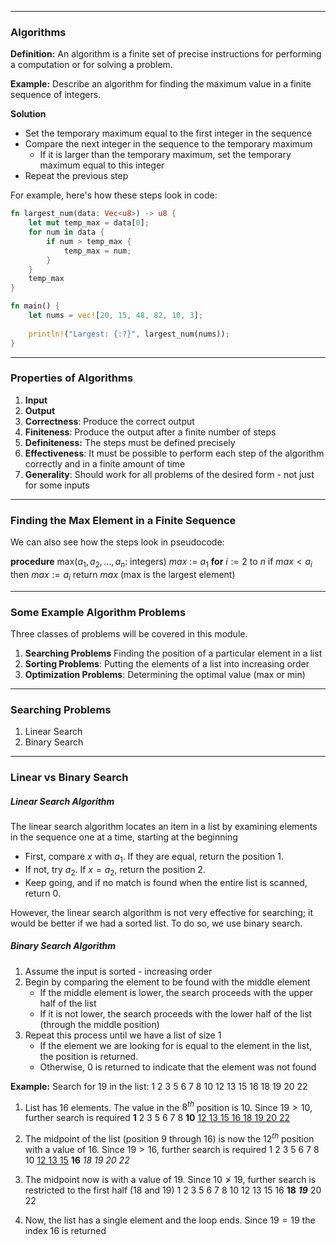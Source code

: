 - - -
### Algorithms
**Definition:** An algorithm is a finite set of precise instructions for performing a computation or for solving a problem.

**Example:** Describe an algorithm for finding the maximum value in a finite sequence of integers.

**Solution**
- Set the temporary maximum equal to the first integer in the sequence
- Compare the next integer in the sequence to the temporary maximum
	- If it is larger than the temporary maximum, set the temporary maximum equal to this integer
- Repeat the previous step

For example, here's how these steps look in code:
```rust
fn largest_num(data: Vec<u8>) -> u8 {
    let mut temp_max = data[0];
    for num in data {
        if num > temp_max {
            temp_max = num;
        }
    }
    temp_max
}

fn main() {
    let nums = vec![20, 15, 48, 82, 10, 3];
    
    println!("Largest: {:?}", largest_num(nums));
}
```

- - -
### Properties of Algorithms
1. **Input**
2. **Output**
3. **Correctness**: Produce the correct output
4. **Finiteness**: Produce the output after a finite number of steps
5. **Definiteness:** The steps must be defined precisely
6. **Effectiveness**: It must be possible to perform each step of the algorithm correctly and in a finite amount of time
7. **Generality**: Should work for all problems of the desired form - not just for some inputs

- - -
### Finding the Max Element in a Finite Sequence
We can also see how the steps look in pseudocode:

**procedure** max($a_1,a_{2},\dots,a_{n}$: integers)
$max$ := $a_{1}$
**for** $i:=2$ to $n$
	if $max < a_i$ then $max := a_i$
return $max$ (max is the largest element)

- - -
### Some Example Algorithm Problems
Three classes of problems will be covered in this module.

1. **Searching Problems** Finding the position of a particular element in a list
2. **Sorting Problems**: Putting the elements of a list into increasing order
3. **Optimization Problems**: Determining the optimal value (max or min)

- - -
### Searching Problems
1. Linear Search
2. Binary Search

- - -
### Linear vs Binary Search
##### Linear Search Algorithm
The linear search algorithm locates an item in a list by examining elements in the sequence one at a time, starting at the beginning
- First, compare $x$ with $a_1$. If they are equal, return the position 1.
- If not, try $a_2$. If $x=a_2$, return the position 2.
- Keep going, and if no match is found when the entire list is scanned, return 0.

However, the linear search algorithm is not very effective for searching; it would be better if we had a sorted list. To do so, we use binary search.

##### Binary Search Algorithm
1. Assume the input is sorted - increasing order
2. Begin by comparing the element to be found with the middle element
	- If the middle element is lower, the search proceeds with the upper half of the list
	- If it is not lower, the search proceeds with the lower half of the list (through the middle position)
3. Repeat this process until we have a list of size 1
	- If the element we are looking for is equal to the element in the list, the position is returned.
	- Otherwise, 0 is returned to indicate that the element was not found

**Example:** Search for 19 in the list:
1 2 3 5 6 7 8 10 12 13 15 16 18 19 20 22

1. List has 16 elements. The value in the $8^{th}$ position is $10$. Since $19>10$, further search is required
	**1** 2 3 5 6 7 8 **10** <u>12 13 15 16 18 19 20 22</u>

2. The midpoint of the list (position $9$ through $16$) is now the $12^{th}$ position with a value of 16. Since $19>16$, further search is required
	1 2 3 5 6 7 8 10 <u>12 13 15</u> **16** *18 19 20 22*

3. The midpoint now is with a value of $19$. Since $10 \ngtr 19$, further search is restricted to the first half ($18$ and $19$)
	1 2 3 5 6 7 8 10 12 13 15 16 **18** ***19*** 20 22

4. Now, the list has a single element and the loop ends. Since $19=19$ the index 16 is returned